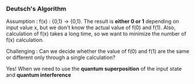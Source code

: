 ### Deutsch's Algorithm

Assumption : f(x) : {0,1} -> {0,1}. The result is **either 0 or 1** depending on input value x, but we don't know the actual value of f(0) and f(1). Also, calculation of f(x) takes a long time, so we want to minimize the number of f(x) calculation.

Challenging : Can we decide whether the value of f(0) and f(1) are the same or different only through a single calculation?

Yes! When we need to use the **quantum superposition** of the input state and **quantum interference**




